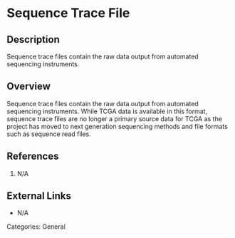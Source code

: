# Sequence Trace File #
## Description ##
Sequence trace files contain the raw data output from automated sequencing instruments.

## Overview ##
Sequence trace files contain the raw data output from automated sequencing instruments.  While TCGA data is available in this format, sequence trace files are no longer a primary source data for TCGA as the project has moved to next generation sequencing methods and file formats such as sequence read files.

## References ##
1. N/A

## External Links ##
* N/A

Categories: General
